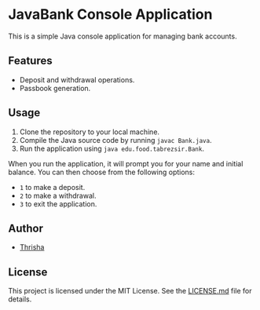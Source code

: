 # JavaBank Console Application

This is a simple Java console application for managing bank accounts.

## Features

- Deposit and withdrawal operations.
- Passbook generation.

## Usage

1. Clone the repository to your local machine.
2. Compile the Java source code by running `javac Bank.java`.
3. Run the application using `java edu.food.tabrezsir.Bank`.

When you run the application, it will prompt you for your name and initial balance. You can then choose from the following options:

- `1` to make a deposit.
- `2` to make a withdrawal.
- `3` to exit the application.

## Author

- [Thrisha](https://github.com/ThrishaDev25)

## License

This project is licensed under the MIT License. See the [LICENSE.md](LICENSE.md) file for details.
